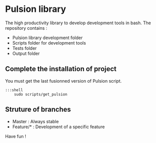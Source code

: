 # Pulsion library

The high productivity library to develop development tools in bash. The repository contains :  

  - Pulsion library development folder  
  - Scripts folder for development tools  
  - Tests folder  
  - Output folder  

## Complete the installation of project

You must get the last fusionned version of Pulsion script.  

    :::shell 
        sudo scripts/get_pulsion  

## Struture of branches

  - Master : Always stable  
  - Feature/* : Development of a specific feature  
  
Have fun !  
